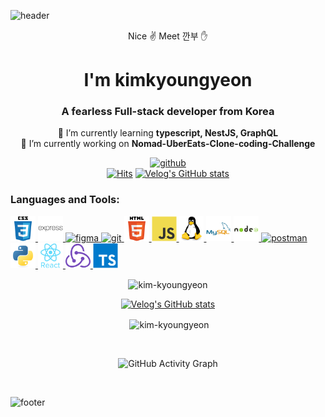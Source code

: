 ![header](https://capsule-render.vercel.app/api?type=slice&height=200&section=header&color=gradient&text=KimKyoungyeon&fontSize=90)

<div align =center> 
 
Nice ✌ Meet 깐부 ✋  <br>
 
 <h1 align="center"> I'm kimkyoungyeon</h1>
<h3 align="center">A fearless Full-stack developer from Korea</h3>

🌱 I’m currently learning **typescript, NestJS, GraphQL** <br/>
🔭 I’m currently working on **Nomad-UberEats-Clone-coding-Challenge** <br/>

[<img src='https://cdn.jsdelivr.net/npm/simple-icons@3.0.1/icons/github.svg' alt='github' height='40'>](https://github.com/kim-kyoungyeon)  
 [![Hits](https://hits.seeyoufarm.com/api/count/incr/badge.svg?url=https%3A%2F%2Fgithub.com%2Fkim-kyoungyeon&count_bg=%2387F2EA&title_bg=%23C463EA&icon=&icon_color=%23E7E7E7&title=hits&edge_flat=false)](https://hits.seeyoufarm.com)
[![Velog's GitHub stats](https://velog-readme-stats.vercel.app/api/badge?name=ww3ysq)](https://velog.io/@ww3ysq)

<p align="left">
</p>

<h3 align="left">Languages and Tools:</h3>
<p align="left"> <a href="https://www.w3schools.com/css/" target="_blank" rel="noreferrer"> <img src="https://raw.githubusercontent.com/devicons/devicon/master/icons/css3/css3-original-wordmark.svg" alt="css3" width="40" height="40"/> </a> <a href="https://expressjs.com" target="_blank" rel="noreferrer"> <img src="https://raw.githubusercontent.com/devicons/devicon/master/icons/express/express-original-wordmark.svg" alt="express" width="40" height="40"/> </a> <a href="https://www.figma.com/" target="_blank" rel="noreferrer"> <img src="https://www.vectorlogo.zone/logos/figma/figma-icon.svg" alt="figma" width="40" height="40"/> </a> <a href="https://git-scm.com/" target="_blank" rel="noreferrer"> <img src="https://www.vectorlogo.zone/logos/git-scm/git-scm-icon.svg" alt="git" width="40" height="40"/> </a> <a href="https://www.w3.org/html/" target="_blank" rel="noreferrer"> <img src="https://raw.githubusercontent.com/devicons/devicon/master/icons/html5/html5-original-wordmark.svg" alt="html5" width="40" height="40"/> </a> <a href="https://developer.mozilla.org/en-US/docs/Web/JavaScript" target="_blank" rel="noreferrer"> <img src="https://raw.githubusercontent.com/devicons/devicon/master/icons/javascript/javascript-original.svg" alt="javascript" width="40" height="40"/> </a> <a href="https://www.linux.org/" target="_blank" rel="noreferrer"> <img src="https://raw.githubusercontent.com/devicons/devicon/master/icons/linux/linux-original.svg" alt="linux" width="40" height="40"/> </a> <a href="https://www.mysql.com/" target="_blank" rel="noreferrer"> <img src="https://raw.githubusercontent.com/devicons/devicon/master/icons/mysql/mysql-original-wordmark.svg" alt="mysql" width="40" height="40"/> </a> <a href="https://nodejs.org" target="_blank" rel="noreferrer"> <img src="https://raw.githubusercontent.com/devicons/devicon/master/icons/nodejs/nodejs-original-wordmark.svg" alt="nodejs" width="40" height="40"/> </a> <a href="https://postman.com" target="_blank" rel="noreferrer"> <img src="https://www.vectorlogo.zone/logos/getpostman/getpostman-icon.svg" alt="postman" width="40" height="40"/> </a> <a href="https://www.python.org" target="_blank" rel="noreferrer"> <img src="https://raw.githubusercontent.com/devicons/devicon/master/icons/python/python-original.svg" alt="python" width="40" height="40"/> </a> <a href="https://reactjs.org/" target="_blank" rel="noreferrer"> <img src="https://raw.githubusercontent.com/devicons/devicon/master/icons/react/react-original-wordmark.svg" alt="react" width="40" height="40"/> </a> <a href="https://redux.js.org" target="_blank" rel="noreferrer"> <img src="https://raw.githubusercontent.com/devicons/devicon/master/icons/redux/redux-original.svg" alt="redux" width="40" height="40"/> </a> <a href="https://www.typescriptlang.org/" target="_blank" rel="noreferrer"> <img src="https://raw.githubusercontent.com/devicons/devicon/master/icons/typescript/typescript-original.svg" alt="typescript" width="40" height="40"/> </a> </p>

<p><img align="center" src="https://github-readme-stats.vercel.app/api/top-langs?username=kim-kyoungyeon&show_icons=true&locale=en&layout=compact" alt="kim-kyoungyeon" /></p>

[![Velog's GitHub stats](https://velog-readme-stats.vercel.app/api?name=ww3ysq&color=dark)](https://velog-readme-stats.vercel.app/api/redirect?name=ww3ysq)

 <p>&nbsp;<img align="center" src="https://github-readme-stats.vercel.app/api?username=kim-kyoungyeon&show_icons=true&locale=en&theme=tokyonight" alt="kim-kyoungyeon" /></p>

<br>

![GitHub Activity Graph](https://activity-graph.herokuapp.com/graph?username=kim-kyoungyeon)

</div>
<br>

![footer](https://capsule-render.vercel.app/api?&type=slice&section=footer&height=200&text=FE,BE%20Developer&animation=fadeIn&fontSize=20&fontAlign=20&fontColor=d6ace6)
